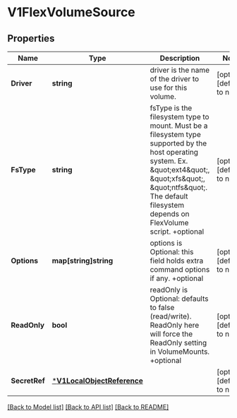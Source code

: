 # V1FlexVolumeSource

## Properties
Name | Type | Description | Notes
------------ | ------------- | ------------- | -------------
**Driver** | **string** | driver is the name of the driver to use for this volume. | [optional] [default to null]
**FsType** | **string** | fsType is the filesystem type to mount. Must be a filesystem type supported by the host operating system. Ex. \&quot;ext4\&quot;, \&quot;xfs\&quot;, \&quot;ntfs\&quot;. The default filesystem depends on FlexVolume script. +optional | [optional] [default to null]
**Options** | **map[string]string** | options is Optional: this field holds extra command options if any. +optional | [optional] [default to null]
**ReadOnly** | **bool** | readOnly is Optional: defaults to false (read/write). ReadOnly here will force the ReadOnly setting in VolumeMounts. +optional | [optional] [default to null]
**SecretRef** | [***V1LocalObjectReference**](v1.LocalObjectReference.md) |  | [optional] [default to null]

[[Back to Model list]](../README.md#documentation-for-models) [[Back to API list]](../README.md#documentation-for-api-endpoints) [[Back to README]](../README.md)

